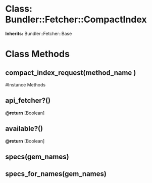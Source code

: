 # Class: Bundler::Fetcher::CompactIndex
**Inherits:** Bundler::Fetcher::Base
    



# Class Methods
## compact_index_request(method_name ) [](#method-c-compact_index_request)

#Instance Methods
## api_fetcher?() [](#method-i-api_fetcher?)

**@return** [Boolean] 

## available?() [](#method-i-available?)

**@return** [Boolean] 

## specs(gem_names) [](#method-i-specs)

## specs_for_names(gem_names) [](#method-i-specs_for_names)

